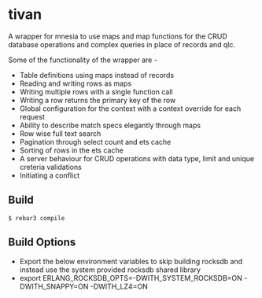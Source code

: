 tivan
=====

A wrapper for mnesia to use maps and map functions for the CRUD database operations and complex queries in place of records and qlc.

Some of the functionality of the wrapper are -
- Table definitions using maps instead of records
- Reading and writing rows as maps
- Writing multiple rows with a single function call
- Writing a row returns the primary key of the row
- Global configuration for the context with a context override for each request
- Ability to describe match specs elegantly through maps
- Row wise full text search
- Pagination through select count and ets cache
- Sorting of rows in the ets cache
- A server behaviour for CRUD operations with data type, limit and unique creteria validations
- Initiating a conflict

Build
-----
    $ rebar3 compile

Build Options
-------------
- Export the below environment variables to skip building rocksdb and instead use the system provided rocksdb shared library
- export ERLANG_ROCKSDB_OPTS=-DWITH_SYSTEM_ROCKSDB=ON -DWITH_SNAPPY=ON -DWITH_LZ4=ON

